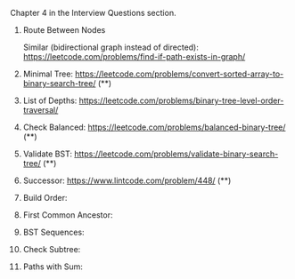 Chapter 4 in the Interview Questions section.

1. Route Between Nodes

      Similar (bidirectional graph instead of directed): https://leetcode.com/problems/find-if-path-exists-in-graph/
      
2. Minimal Tree: https://leetcode.com/problems/convert-sorted-array-to-binary-search-tree/ (**)

3. List of Depths: https://leetcode.com/problems/binary-tree-level-order-traversal/

4. Check Balanced: https://leetcode.com/problems/balanced-binary-tree/ (**)

5. Validate BST: https://leetcode.com/problems/validate-binary-search-tree/ (**)

6. Successor: https://www.lintcode.com/problem/448/ (**)

7. Build Order:

8. First Common Ancestor:

9. BST Sequences:

10. Check Subtree:

11. Paths with Sum:
